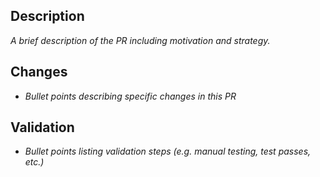 ## Description

_A brief description of the PR including motivation and strategy._

## Changes

* _Bullet points describing specific changes in this PR_

## Validation

* _Bullet points listing validation steps (e.g. manual testing, test passes, etc.)_

